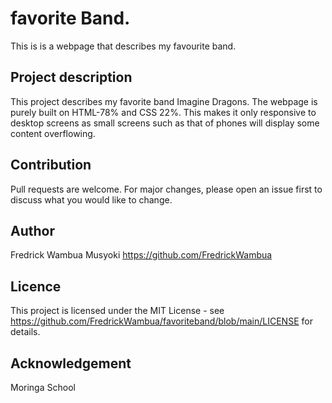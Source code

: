 # favorite Band.
This is is a webpage that describes my favourite band.
## Project description
This project describes my favorite band Imagine Dragons. The webpage is purely built on HTML-78% and CSS 22%.
This makes it only responsive to desktop screens as small screens such as that of phones will display some content overflowing.
## Contribution
Pull requests are welcome. For major changes, please open an issue first to discuss what you would like to change.
## Author
Fredrick Wambua Musyoki
https://github.com/FredrickWambua
## Licence
This project is licensed under the MIT License - see https://github.com/FredrickWambua/favoriteband/blob/main/LICENSE for details.
## Acknowledgement
Moringa School
